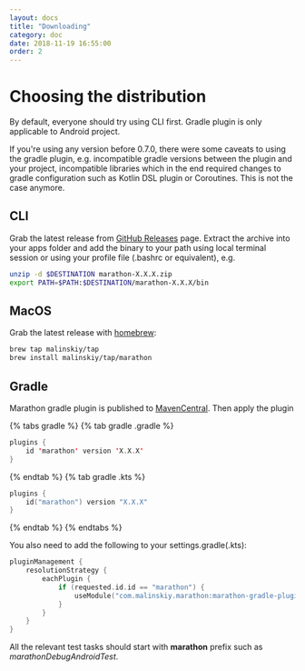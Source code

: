 ```yaml
---
layout: docs
title: "Downloading"
category: doc
date: 2018-11-19 16:55:00
order: 2
---
```


# Choosing the distribution

By default, everyone should try using CLI first. Gradle plugin is only applicable to Android project.

If you're using any version before 0.7.0, there were some caveats to using the gradle plugin, e.g. incompatible gradle versions between the
plugin and your project, incompatible libraries which in the end required changes to gradle configuration such as Kotlin DSL plugin or
Coroutines. This is not the case anymore.

## CLI

Grab the latest release from [GitHub Releases][1] page. Extract the archive into your apps folder and add the binary to your path using
local terminal session or using your profile file (.bashrc or equivalent), e.g.

```bash
unzip -d $DESTINATION marathon-X.X.X.zip
export PATH=$PATH:$DESTINATION/marathon-X.X.X/bin
```

## MacOS

Grab the latest release with [homebrew][5]:

```bash
brew tap malinskiy/tap
brew install malinskiy/tap/marathon
```

## Gradle

Marathon gradle plugin is published to [MavenCentral][2]. Then apply the plugin

{% tabs gradle %} {% tab gradle .gradle %}
```kotlin
plugins {
    id 'marathon' version 'X.X.X'
}
```
{% endtab %}
{% tab gradle .kts %}
```kotlin
plugins {
    id("marathon") version "X.X.X"
}
```
{% endtab %}
{% endtabs %}

You also need to add the following to your settings.gradle(.kts):

```kotlin
pluginManagement {
    resolutionStrategy {
        eachPlugin {
            if (requested.id.id == "marathon") {
                useModule("com.malinskiy.marathon:marathon-gradle-plugin:${requested.version}")
            }
        }
    }
}
```

All the relevant test tasks should start with **marathon** prefix such as *marathonDebugAndroidTest*.

[1]: https://github.com/MarathonLabs/marathon/releases
[2]: https://search.maven.org/
[4]: https://github.com/MarathonLabs/marathon/releases/latest
[5]: https://brew.sh/
